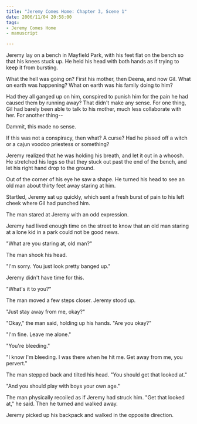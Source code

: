 ```yaml
--- 
title: "Jeremy Comes Home: Chapter 3, Scene 1"
date: 2006/11/04 20:58:00
tags: 
- Jeremy Comes Home
- manuscript

---
```


Jeremy lay on a bench in Mayfield Park, with his feet flat on the bench so that his knees stuck up.  He held his head with both hands as if trying to keep it from bursting.

What the hell was going on?  First his mother, then Deena, and now Gil.  What on earth was happening?  What on earth was his family doing to him?

Had they all ganged up on him, conspired to punish him for the pain he had caused them by running away?  That didn't make any sense.  For one thing, Gil had barely been able to talk to his mother, much less collaborate with her.  For another thing--

Dammit, this made no sense.

If this was not a conspiracy, then what?  A curse?  Had he pissed off a witch or a cajun voodoo priestess or something?

Jeremy realized that he was holding his breath, and let it out in a whoosh.  He stretched his legs so that they stuck out past the end of the bench, and let his right hand drop to the ground.

Out of the corner of his eye he saw a shape.  He turned his head to see an old man about thirty feet away staring at him.

Startled, Jeremy sat up quickly, which sent a fresh burst of pain to his left cheek where Gil had punched him.

The man stared at Jeremy with an odd expression.

Jeremy had lived enough time on the street to know that an old man staring at a lone kid in a park could not be good news.

"What are you staring at, old man?"

The man shook his head.

"I'm sorry.  You just look pretty banged up."

Jeremy didn't have time for this.

"What's it to you?"

The man moved a few steps closer.  Jeremy stood up.

"Just stay away from me, okay?"

"Okay," the man said, holding up his hands.  "Are you okay?"

"I'm fine.  Leave me alone."

"You're bleeding."

"I know I'm bleeding.  I was there when he hit me.  Get away from me, you pervert."

The man stepped back and tilted his head.  "You should get that looked at."

"And you should play with boys your own age."

The man physically recoiled as if Jeremy had struck him.  "Get that looked at," he said.  Then he turned and walked away.

Jeremy picked up his backpack and walked in the opposite direction.
